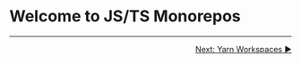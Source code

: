 # Welcome to JS/TS Monorepos

---

<p align='right'>
 <a href="./01-yarn-workspaces.md">Next: Yarn Workspaces ▶</a>
</p>
